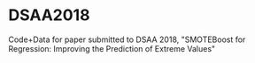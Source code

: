 # DSAA2018

Code+Data for paper submitted to DSAA 2018, "SMOTEBoost for Regression: Improving the Prediction of Extreme Values"
